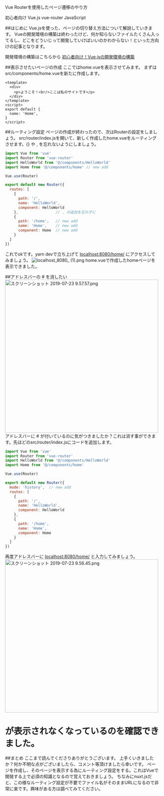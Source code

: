 Vue Routerを使用したページ遷移のやり方

初心者向け Vue.js vue-router JavaScript

##はじめに
Vue.jsを使った、ページの切り替え方法について解説していきます。
Vueの開発環境の構築は終わったけど、何か知らないファイルたくさん入ってるし、どこをどういじって開発していけばいいのかわからない！といった方向けの記事となります。

開発環境の構築はこちらから
[初心者向け！Vue.jsの開発環境の構築](https://qiita.com/Mitsuzara/items/4dea8c0aa95d6284980a)

##表示させたいページの作成
ここではhome.vueを表示させてみます。
まずはsrc/components/home.vueを新たに作成します。

```home.vue
<template>
  <div>
    <p>ようこそ！<br/>ここは私のサイトです</p>
  </div>
</template>
<script>
export default {
  name: 'Home',
}
</script>
```
##ルーティング設定
ページの作成が終わったので、次はRouterの設定をしましょう。
src/router/index.jsを開いて、新しく作成したhome.vueをルーティングさせます。{} や , を忘れないようにしましょう。

```index.js
import Vue from 'vue'
import Router from 'vue-router'
import HelloWorld from '@/components/HelloWorld'
import Home from '@/components/home' // new add

Vue.use(Router)

export default new Router({
  routes: [
    {
      path: '/',
      name: 'HelloWorld',
      component: HelloWorld
    },                 // , の追加を忘れずに
    {
      path: '/home',   // new add
      name: 'Home',    // new add
      component: Home  // new add
    }
  ]
})
```
これでokです。yarn devで立ち上げて [localhost:8080/home/](http://localhost:8080/home/) にアクセスしてみましょう。
![localhost_8080_ (1).png](https://qiita-image-store.s3.ap-northeast-1.amazonaws.com/0/459087/1ef2c1b3-160c-fdc3-b115-f3133dae94aa.png)
home.vueで作成したhomeページを表示できました。

##アドレスバーの # を消したい
<img width="500" alt="スクリーンショット 2019-07-23 9.57.57.png" src="https://qiita-image-store.s3.ap-northeast-1.amazonaws.com/0/459087/25484dbe-77a1-6a9f-79a6-e427184f9e84.png">
アドレスバーに # が付いているのに気がつきましたか？これは消す事ができます。先ほどのsrc/router/index.jsにコードを追加します。

```index.js
import Vue from 'vue'
import Router from 'vue-router'
import HelloWorld from '@/components/HelloWorld'
import Home from '@/components/home'

Vue.use(Router)

export default new Router({
  mode: 'history',  // new add
  routes: [
    {
      path: '/',
      name: 'HelloWorld',
      component: HelloWorld
    },
    {
      path: '/home',
      name: 'Home',
      component: Home
    }
  ]
})
```
再度アドレスバーに [localhost:8080/home/](http://localhost:8080/home/) と入力してみましょう。
<img width="500" alt="スクリーンショット 2019-07-23 9.56.45.png" src="https://qiita-image-store.s3.ap-northeast-1.amazonaws.com/0/459087/5944d972-df68-2d67-6b36-981bba97d952.png">
# が表示されなくなっているのを確認できました。

##まとめ
ここまで読んでくださりありがとうございます。
上手くいきましたか？何か不明な点がございましたら、コメント等頂けましたら幸いです。
ページを作成し、そのページを表示する為にルーティング設定をする。これはVueで開発する上で必須の知識となるので覚えておきましょう。
ちなみにnuxt.jsだと、この様なルーティング設定が不要でファイル名がそのままURLになるので非常に楽です。興味がある方は調べてみてください。
